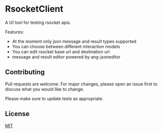 # RsocketClient

A UI tool for testing rsocket apis.

Features:
  - At the moment only json message and result types supported
  - You can choose between different interaction models
  - You can edit rsocket base url and destination url
  - message and result editor powered by ang-jsoneditor

## Contributing
Pull requests are welcome. For major changes, please open an issue first to discuss what you would like to change.

Please make sure to update tests as appropriate.

## License
[MIT](https://choosealicense.com/licenses/mit/)
